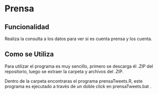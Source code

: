 # Prensa

## Funcionalidad

Realiza la consulta a los datos para ver si es cuenta prensa y los cuenta.

## Como se Utiliza

Para utilizar el programa es muy sencillo, primero se descarga él .ZIP del repositorio, luego se extraer la carpeta y archivos del .ZIP.

Dentro de la carpeta encontraras el programa prensaTweets.R, este programa es ejecutado a través de un doble click en prensaTweets.bat .
